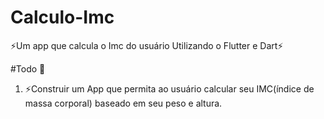 # Calculo-Imc
⚡Um app que calcula o Imc do usuário Utilizando o Flutter e Dart⚡

#Todo 📝

1. ⚡Construir um App que permita ao usuário calcular seu IMC(índice de massa corporal) 
baseado em seu peso e altura.
